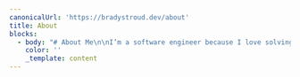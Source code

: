 ```yaml
---
canonicalUrl: 'https://bradystroud.dev/about'
title: About
blocks:
  - body: "# About Me\n\nI’m a software engineer because I love solving problems and building things that work better. Code is just the medium — what really excites me is improving how things function, whether that’s a process, a product, or a team. \n\n\U0001F4CD I’m a Senior Software Engineer with strong expertise in .NET, Blazor, MAUI (formerly Xamarin), and React. Beyond hands-on development, I manage projects end-to-end — driving process improvements, setting engineering standards, and helping teams deliver with clarity and consistency. I’m a big believer in open-source tech for its flexibility, transparency, and the speed it brings to innovation.\n\n\U0001F4BB Recently, I’ve been diving deep into AI technologies like Semantic Kernel, LangChain, and OpenAI — experimenting with real integrations that enhance automation and intelligence in client solutions. I’m always looking for practical ways to bring cutting-edge tools into production systems.\n\n\U0001F31F My blend of technical leadership and management experience helps bridge the gap between code and business outcomes. As a certified Scrum Master, I keep teams aligned, projects on track, and quality front of mind. I take pride in being someone clients can rely on to solve complex challenges and deliver results that make an impact.\n\n\U0001F30A Outside of work, you’ll usually find me far from my laptop - mountain biking, climbing, surfing, or wakeboarding. I’m happiest when I’m moving, exploring, or learning something new. Recently I've been loving working on some renovation/new house construction projects with friends.\n"
    color: ''
    _template: content
---
```


